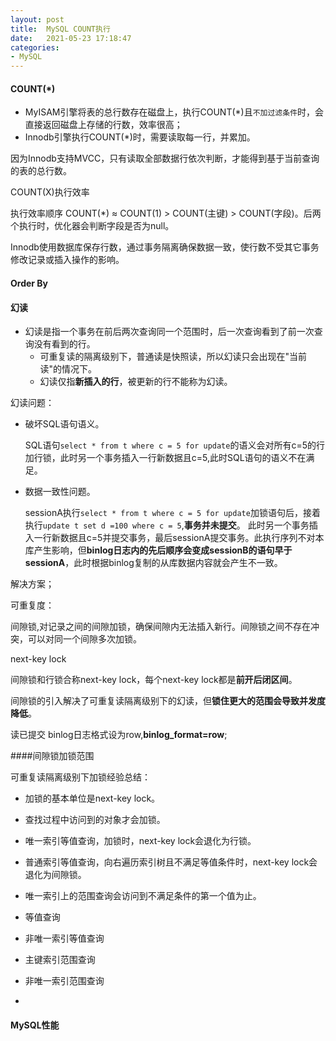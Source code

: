 ```yaml
---
layout: post
title:  MySQL COUNT执行
date:   2021-05-23 17:18:47
categories: 
- MySQL
---
```


#### COUNT(*)

* MyISAM引擎将表的总行数存在磁盘上，执行COUNT(*)且`不加过滤条件`时，会直接返回磁盘上存储的行数，效率很高；
* Innodb引擎执行COUNT(*)时，需要读取每一行，并累加。

因为Innodb支持MVCC，只有读取全部数据行依次判断，才能得到基于当前查询的表的总行数。


COUNT(X)执行效率

执行效率顺序 COUNT(*) ≈ COUNT(1) > COUNT(主键) > COUNT(字段)。后两个执行时，优化器会判断字段是否为null。

Innodb使用数据库保存行数，通过事务隔离确保数据一致，使行数不受其它事务修改记录或插入操作的影响。



#### Order By










#### 幻读

* 幻读是指一个事务在前后两次查询同一个范围时，后一次查询看到了前一次查询没有看到的行。
    * 可重复读的隔离级别下，普通读是快照读，所以幻读只会出现在"当前读"的情况下。
    * 幻读仅指**新插入的行**，被更新的行不能称为幻读。
    
    
幻读问题：

* 破坏SQL语句语义。
    
    SQL语句`select * from t where c = 5 for update`的语义会对所有c=5的行加行锁，此时另一个事务插入一行新数据且c=5,此时SQL语句的语义不在满足。
    
* 数据一致性问题。

    sessionA执行`select * from t where c = 5 for update`加锁语句后，接着执行`update t set d =100 where c = 5`,**事务并未提交**。
    此时另一个事务插入一行新数据且c=5并提交事务，最后sessionA提交事务。此执行序列不对本库产生影响，但**binlog日志内的先后顺序会变成sessionB的语句早于
    sessionA**，此时根据binlog复制的从库数据内容就会产生不一致。



解决方案；

可重复度：

间隙锁,对记录之间的间隙加锁，确保间隙内无法插入新行。间隙锁之间不存在冲突，可以对同一个间隙多次加锁。

next-key lock

间隙锁和行锁合称next-key lock，每个next-key lock都是**前开后闭区间**。

间隙锁的引入解决了可重复读隔离级别下的幻读，但**锁住更大的范围会导致并发度降低**。


读已提交
binlog日志格式设为row,**binlog_format=row**;



####间隙锁加锁范围

可重复读隔离级别下加锁经验总结：

* 加锁的基本单位是next-key lock。
* 查找过程中访问到的对象才会加锁。
* 唯一索引等值查询，加锁时，next-key lock会退化为行锁。
* 普通索引等值查询，向右遍历索引树且不满足等值条件时，next-key lock会退化为间隙锁。
* 唯一索引上的范围查询会访问到不满足条件的第一个值为止。

* 等值查询

* 非唯一索引等值查询

* 主键索引范围查询

* 非唯一索引范围查询

* 


#### MySQL性能



